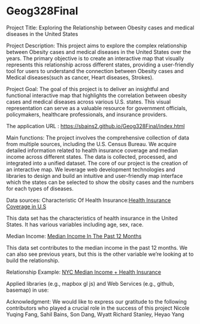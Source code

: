 # Geog328Final

Project Title:
Exploring the Relationship between Obesity cases and medical diseases in the United States

Project Description:
This project aims to explore the complex relationship between Obesity cases and medical diseases in the United States over the years. The primary objective is to create an interactive map that visually represents this relationship across different states, providing a user-friendly tool for users to understand the connection between Obesity cases and Medical diseases(such as cancer, Heart diseases, Strokes).

Project Goal:
The goal of this project is to deliver an insightful and functional interactive map that highlights the correlation between obesity cases and medical diseases across various U.S. states. This visual representation can serve as a valuable resource for government officials, policymakers, healthcare professionals, and insurance providers.


The application URL : https://sbains2.github.io/Geog328Final/index.html



Main functions: The project involves the comprehensive collection of data from multiple sources, including the U.S. Census Bureau. We acquire detailed information related to health insurance coverage and median income across different states. The data is collected, processed, and integrated into a unified dataset. The core of our project is the creation of an interactive map. We leverage web development technologies and libraries to design and build an intuitive and user-friendly map interface which the states can be selected to show the obsity cases and the numbers for each types of diseases. 


Data sources: 
Characteristic Of Health Insurance:[Health Insurance Coverage in U.S](https://data.census.gov/table/ACSST1Y2022.S2701?q=health%20insurance)

This data set has the characteristics of health insurance in the United States. It has various variables including age, sex, race. 

Median Income: [Median Income In The Past 12 Months](https://data.census.gov/table/ACSST1Y2022.S1903?q=median%20household%20income%20by%20state)

This data set contributes to the median income in the past 12 months. We can also see previous years, but this is the other variable we’re looking at to build the relationship. 

Relationship Example: [NYC Median Income + Health Insurance](https://duelingdata.blogspot.com/2019/11/nyc-slider-map.html)



Applied libraries (e.g., mapbox gl js) and Web Services (e.g., github, basemap) in use:


Acknowledgment:
We would like to express our gratitude to the following contributors who played a crucial role in the success of this project Nicole Yuqing Fang, Sahil Bains, Son Dang, Wyatt Richard Stanley, Heyao Yang